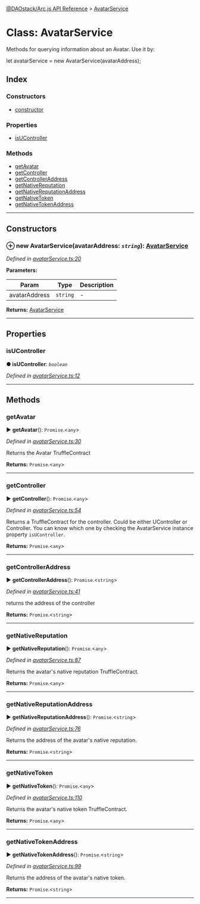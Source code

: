 [@DAOstack/Arc.js API Reference](../README.md) > [AvatarService](../classes/avatarservice.md)



# Class: AvatarService


Methods for querying information about an Avatar. Use it by:

let avatarService = new AvatarService(avatarAddress);

## Index

### Constructors

* [constructor](avatarservice.md#constructor)


### Properties

* [isUController](avatarservice.md#isucontroller)


### Methods

* [getAvatar](avatarservice.md#getavatar)
* [getController](avatarservice.md#getcontroller)
* [getControllerAddress](avatarservice.md#getcontrolleraddress)
* [getNativeReputation](avatarservice.md#getnativereputation)
* [getNativeReputationAddress](avatarservice.md#getnativereputationaddress)
* [getNativeToken](avatarservice.md#getnativetoken)
* [getNativeTokenAddress](avatarservice.md#getnativetokenaddress)



---
## Constructors
<a id="constructor"></a>


### ⊕ **new AvatarService**(avatarAddress: *`string`*): [AvatarService](avatarservice.md)


*Defined in [avatarService.ts:20](https://github.com/daostack/arc.js/blob/0fff6d4/lib/avatarService.ts#L20)*



**Parameters:**

| Param | Type | Description |
| ------ | ------ | ------ |
| avatarAddress | `string`   |  - |





**Returns:** [AvatarService](avatarservice.md)

---


## Properties
<a id="isucontroller"></a>

###  isUController

**●  isUController**:  *`boolean`* 

*Defined in [avatarService.ts:12](https://github.com/daostack/arc.js/blob/0fff6d4/lib/avatarService.ts#L12)*





___


## Methods
<a id="getavatar"></a>

###  getAvatar

► **getAvatar**(): `Promise`.<`any`>



*Defined in [avatarService.ts:30](https://github.com/daostack/arc.js/blob/0fff6d4/lib/avatarService.ts#L30)*



Returns the Avatar TruffleContract




**Returns:** `Promise`.<`any`>





___

<a id="getcontroller"></a>

###  getController

► **getController**(): `Promise`.<`any`>



*Defined in [avatarService.ts:54](https://github.com/daostack/arc.js/blob/0fff6d4/lib/avatarService.ts#L54)*



Returns a TruffleContract for the controller. Could be either UController or Controller. You can know which one by checking the AvatarService instance property `isUController`.




**Returns:** `Promise`.<`any`>





___

<a id="getcontrolleraddress"></a>

###  getControllerAddress

► **getControllerAddress**(): `Promise`.<`string`>



*Defined in [avatarService.ts:41](https://github.com/daostack/arc.js/blob/0fff6d4/lib/avatarService.ts#L41)*



returns the address of the controller




**Returns:** `Promise`.<`string`>





___

<a id="getnativereputation"></a>

###  getNativeReputation

► **getNativeReputation**(): `Promise`.<`any`>



*Defined in [avatarService.ts:87](https://github.com/daostack/arc.js/blob/0fff6d4/lib/avatarService.ts#L87)*



Returns the avatar's native reputation TruffleContract.




**Returns:** `Promise`.<`any`>





___

<a id="getnativereputationaddress"></a>

###  getNativeReputationAddress

► **getNativeReputationAddress**(): `Promise`.<`string`>



*Defined in [avatarService.ts:76](https://github.com/daostack/arc.js/blob/0fff6d4/lib/avatarService.ts#L76)*



Returns the address of the avatar's native reputation.




**Returns:** `Promise`.<`string`>





___

<a id="getnativetoken"></a>

###  getNativeToken

► **getNativeToken**(): `Promise`.<`any`>



*Defined in [avatarService.ts:110](https://github.com/daostack/arc.js/blob/0fff6d4/lib/avatarService.ts#L110)*



Returns the avatar's native token TruffleContract.




**Returns:** `Promise`.<`any`>





___

<a id="getnativetokenaddress"></a>

###  getNativeTokenAddress

► **getNativeTokenAddress**(): `Promise`.<`string`>



*Defined in [avatarService.ts:99](https://github.com/daostack/arc.js/blob/0fff6d4/lib/avatarService.ts#L99)*



Returns the address of the avatar's native token.




**Returns:** `Promise`.<`string`>





___


